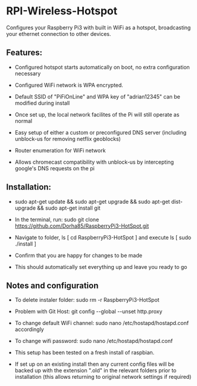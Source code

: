 RPI-Wireless-Hotspot
====================

Configures your Raspberry Pi3 with built in WiFi as a hotspot, broadcasting your ethernet connection to other devices.

Features:
---------

* Configured hotspot starts automatically on boot, no extra configuration necessary

* Configured WiFi network is WPA encrypted.

* Default SSID of "PiFiOnLine" and WPA key of "adrian12345" can be modified during install

* Once set up, the local network facilites of the Pi will still operate as normal

* Easy setup of either a custom or preconfigured DNS server (including unblock-us for removing netflix geoblocks)

* Router enumeration for WiFi network

* Allows chromecast compatibility with unblock-us by intercepting google's DNS requests on the pi


Installation:
-------------
* sudo apt-get update && sudo apt-get upgrade && sudo apt-get dist-upgrade && sudo apt-get install git

* In the terminal, run:
     sudo git clone https://github.com/Dorha85/RaspberryPi3-HotSpot.git

* Navigate to folder, ls [ cd RaspberryPi3-HotSpot ] and execute ls [ sudo ./install ]

* Confirm that you are happy for changes to be made

* This should automatically set everything up and leave you ready to go

Notes and configuration
-----------------------
* To delete instaler folder:  sudo rm -r RaspberryPi3-HotSpot
* Problem with Git Host: git config --global --unset http.proxy

* To change default WiFi channel:   sudo nano /etc/hostapd/hostapd.conf accordingly
* To change wifi password:          sudo nano /etc/hostapd/hostapd.conf

* This setup has been tested on a fresh install of raspbian.

* If set up on an existing install then any current config files will be backed up with the extension ".old" in the relevant folders prior to installation (this allows returning to original network settings if required)
